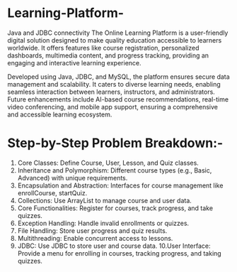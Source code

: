 # Learning-Platform-
Java and JDBC connectivity
The Online Learning Platform is a user-friendly digital solution designed to make quality education 
accessible to learners worldwide. It offers features like course registration, personalized dashboards, 
multimedia content, and progress tracking, providing an engaging and interactive learning 
experience. 

Developed using Java, JDBC, and MySQL, the platform ensures secure data management and 
scalability. It caters to diverse learning needs, enabling seamless interaction between learners, 
instructors, and administrators. Future enhancements include AI-based course recommendations, 
real-time video conferencing, and mobile app support, ensuring a comprehensive and accessible 
learning ecosystem. 


# Step-by-Step Problem Breakdown:-
1. Core Classes:  Define Course, User, Lesson, and Quiz classes. 
2. Inheritance and Polymorphism:  Different course types (e.g., Basic, Advanced) with unique 
requirements. 
3. Encapsulation and Abstraction:  Interfaces for course management like enrollCourse, startQuiz. 
4. Collections:  Use ArrayList to manage course and user data. 
5. Core Functionalities:  Register for courses, track progress, and take quizzes. 
6. Exception Handling:  Handle invalid enrollments or quizzes. 
7. File Handling:  Store user progress and quiz results. 
8. Multithreading:  Enable concurrent access to lessons. 
9. JDBC:  Use JDBC to store user and course data. 
10.User Interface:  Provide a menu for enrolling in courses, tracking progress, and taking 
quizzes.
